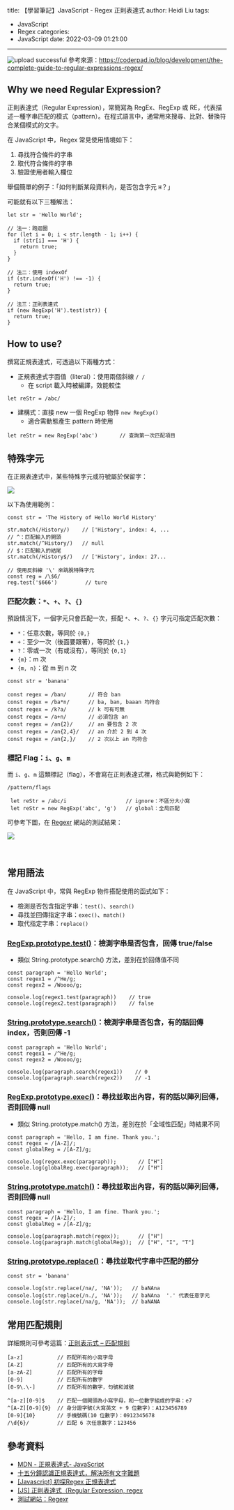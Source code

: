 title: 【學習筆記】JavaScript - Regex 正則表達式
author: Heidi Liu
tags:
  - JavaScript
  - Regex
categories:
  - JavaScript
date: 2022-03-09 01:21:00
---
![upload successful](/images/pasted-5.png)
參考來源：https://coderpad.io/blog/development/the-complete-guide-to-regular-expressions-regex/

## Why we need Regular Expression?

正則表達式（Regular Expression），常簡寫為 RegEx、RegExp 或 RE，代表描述一種字串匹配的模式（pattern）。在程式語言中，通常用來搜尋、比對、替換符合某個模式的文字。

<!--more-->

在 JavaScript 中，Regex 常見使用情境如下：

1. 尋找符合條件的字串
2. 取代符合條件的字串
3. 驗證使用者輸入欄位

舉個簡單的例子：「如何判斷某段資料內，是否包含字元 `H`？」

可能就有以下三種解法：

```javascript=
let str = 'Hello World';

// 法一：跑迴圈
for (let i = 0; i < str.length - 1; i++) {
  if (str[i] === 'H') {
    return true; 
  }
}

// 法二：使用 indexOf
if (str.indexOf('H') !== -1) {
  return true;
}

// 法三：正則表達式
if (new RegExp('H').test(str)) {
  return true;
}
```

## How to use?

撰寫正規表達式，可透過以下兩種方式：

+ 正規表達式字面值（literal）：使用兩個斜線 `/ /`
  + 在 script 載入時被編譯，效能較佳

```javascript=
let reStr = /abc/
```

+ 建構式：直接 new 一個 RegExp 物件 `new RegExp()`
  + 適合需動態產生 pattern 時使用

```javascript=
let reStr = new RegExp('abc')       // 查詢第一次匹配項目
```

## 特殊字元

在正規表達式中，某些特殊字元或符號屬於保留字：

![](https://i.imgur.com/CIlAXQ8.png)

以下為使用範例：

```javascript=
const str = 'The History of Hello World History'

str.match(/History/)    // ['History', index: 4, ...
// ^：匹配輸入的開頭
str.match(/^History/)   // null
// $：匹配輸入的結尾
str.match(/History$/)   // ['History', index: 27...

// 使用反斜線 '\' 來跳脫特殊字元
const reg = /\$6/
reg.test('$666')         // ture
```

### 匹配次數：`*`、`+`、`?`、`{}`

預設情況下，一個字元只會匹配一次，搭配 `*`、`+`、`?`、`{}` 字元可指定匹配次數：

+ `*`：任意次數，等同於 `{0,}`
+ `+`：至少一次（後面要跟著），等同於 `{1,}`
+ `?`：零或一次（有或沒有），等同於 `{0,1}`
+ `{m}`：m 次
+ `{m, n}`：從 m 到 n 次

```javascript=
const str = 'banana'

const regex = /ban/       // 符合 ban
const regex = /ba*n/      // ba, ban, baaan 均符合
const regex = /k?a/       // k 可有可無
const regex = /a+n/       // 必須包含 an
const regex = /an{2}/     // an 要包含 2 次
const regex = /an{2,4}/   // an 介於 2 到 4 次
const regex = /an{2,}/    // 2 次以上 an 均符合
```

### 標記 Flag：`i`、`g`、`m`

而 `i`、`g`、`m` 這類標記（flag），不會寫在正則表達式裡，格式與範例如下：

```javascript=
/pattern/flags

 let reStr = /abc/i                   // ignore：不區分大小寫
 let reStr = new RegExp('abc', 'g')   // global：全局匹配   
```

可參考下圖，在 [Regexr](https://regexr.com/) 網站的測試結果：

![](https://i.imgur.com/VKVMHff.png)

<br>

## 常用語法

在 JavaScript 中，常與 RegExp 物件搭配使用的函式如下：

+ 檢測是否包含指定字串：`test()`、`search()`
+ 尋找並回傳指定字串：`exec()`、`match()`
+ 取代指定字串：`replace()`

### [RegExp.prototype.test()](https://developer.mozilla.org/zh-CN/docs/Web/JavaScript/Reference/Global_Objects/RegExp/test)：檢測字串是否包含，回傳 true/false

+ 類似 String.prototype.search() 方法，差別在於回傳值不同

```javascript=
const paragraph = 'Hello World';
const regex1 = /^He/g;
const regex2 = /Woooo/g;

console.log(regex1.test(paragraph))    // true
console.log(regex2.test(paragraph))    // false
```

### [String.prototype.search()](https://developer.mozilla.org/zh-CN/docs/Web/JavaScript/Reference/Global_Objects/String/search)：檢測字串是否包含，有的話回傳 index，否則回傳 -1

```javascript=
const paragraph = 'Hello World';
const regex1 = /^He/g;
const regex2 = /Woooo/g;

console.log(paragraph.search(regex1))    // 0
console.log(paragraph.search(regex2))    // -1
```

### [RegExp.prototype.exec()](https://developer.mozilla.org/zh-CN/docs/Web/JavaScript/Reference/Global_Objects/RegExp/exec)：尋找並取出內容，有的話以陣列回傳，否則回傳 null

+ 類似 String.prototype.match() 方法，差別在於「全域性匹配」時結果不同

```javascript=
const paragraph = 'Hello, I am fine. Thank you.';
const regex = /[A-Z]/;
const globalReg = /[A-Z]/g;

console.log(regex.exec(paragraph));       // ["H"]
console.log(globalReg.exec(paragraph));   // ["H"]
```


### [String.prototype.match()](https://developer.mozilla.org/zh-CN/docs/Web/JavaScript/Reference/Global_Objects/String/match)：尋找並取出內容，有的話以陣列回傳，否則回傳 null

```javascript=
const paragraph = 'Hello, I am fine. Thank you.';
const regex = /[A-Z]/;
const globalReg = /[A-Z]/g;

console.log(paragraph.match(regex));      // ["H"]
console.log(paragraph.match(globalReg));  // ["H", "I", "T"]
```

### [String.prototype.replace()](https://developer.mozilla.org/zh-CN/docs/Web/JavaScript/Reference/Global_Objects/String/replace)：尋找並取代字串中匹配的部分

```javascript=
const str = 'banana'

console.log(str.replace(/na/, 'NA'));   // baNAna
console.log(str.replace(/n./, 'NA'));   // baNAna  '.' 代表任意字元
console.log(str.replace(/na/g, 'NA'));  // baNANA
```

## 常用匹配規則

詳細規則可參考這篇：[正則表示式 – 匹配規則](https://www.itread01.com/study/regexp-rule.html)

```javascript=
[a-z]           // 匹配所有的小寫字母 
[A-Z]           // 匹配所有的大寫字母 
[a-zA-Z]        // 匹配所有的字母 
[0-9]           // 匹配所有的數字 
[0-9\.\-]       // 匹配所有的數字，句號和減號 

^[a-z][0-9]$    // 匹配一個開頭為小寫字母，和一位數字組成的字串：e7
^[A-Z][0-9]{9}  // 身分證字號(大寫英文 + 9 位數字)：A123456789
[0-9]{10}       // 手機號碼(10 位數字)：0912345678
/\d{6}/         // 匹配 6 次任意數字：123456
```

## 參考資料

+ [MDN - 正規表達式- JavaScript](https://developer.mozilla.org/zh-TW/docs/Web/JavaScript/Guide/Regular_Expressions)
+ [十五分鐘認識正規表達式，解決所有文字難題](https://5xruby.tw/posts/15min-regular-expression)
+ [[Javascript] 初探Regex 正規表達式](https://moojing.medium.com/javascript-%E5%88%9D%E6%8E%A2regex-%E6%AD%A3%E8%A6%8F%E8%A1%A8%E9%81%94%E5%BC%8F-1da2f4d94795)
+ [[JS] 正則表達式（Regular Expression, regex](https://pjchender.dev/javascript/js-regex/)
+ [測試網站：Regexr](https://regexr.com/)